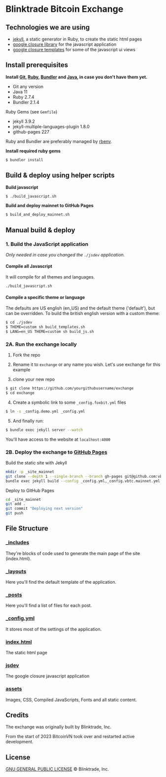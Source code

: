 # Blinktrade Bitcoin Exchange

## Technologies we are using
- [jekyll](http://jekyllrb.com/), a static generator in Ruby, to create the static html pages
- [google closure library](https://developers.google.com/closure/library/) for the javascript application 
- [google closure templates](https://developers.google.com/closure/templates/) for some of the javascript ui views


## Install prerequisites
**Install [Git](http://git-scm.com/downloads), [Ruby](https://www.ruby-lang.org/pt/downloads/), [Bundler](https://bundler.io/) and [Java](https://java.com/download/index.jsp), in case you don't have them yet.**

* Git any version
* Java 11
* Ruby 2.7.4
* Bundler 2.1.4

Ruby Gems (see `Gemfile`)
* jekyll 3.9.2
* jekyll-multiple-languages-plugin 1.8.0
* github-pages 227

Ruby and Bundler are preferably managed by [rbenv](https://github.com/rbenv/rbenv).

**Install required ruby gems**
```sh
$ bundler install
```


## Build & deploy using helper scripts

**Build javascript**
```sh
$ ./build_javascript.sh
```

**Build and deploy mainnet to GitHub Pages**
```sh
$ build_and_deploy_mainnet.sh
```

## Manual build & deploy

### 1. Build the JavaScript application

_Only needed in case you changed the `./jsdev` application._

#### Compile all Javascript

It will compile for all themes and languages.

```sh
./build_javascript.sh
```

#### Compile a specific theme or language
The defaults are US english (en_US) and the default theme ('default'), but can be overridden.
To build the british english version with a custom theme:

```sh
$ cd ./jsdev 
$ THEME=custom sh build_templates.sh
$ LANG=en_US THEME=custom sh build_js.sh
```


### 2A. Run the exchange locally 
1. Fork the repo

2. Rename it to `exchange` or any name you wish.  Let's use exchange for this example

3. clone your new repo 
```sh
$ git clone https://github.com/yourgithubusername/exchange
$ cd exchange
```
4. Create a symbolic link to some `_config.foxbit.yml` files
```sh
$ ln -s _config.demo.yml _config.yml
```
5. And finally run:
```sh
$ bundle exec jekyll server --watch
```

You'll have access to the website at `localhost:4000`

### 2B. Deploy the exchange to [GitHub Pages](https://pages.github.com/)

Build the static site with Jekyll

```sh
mkdir -p _site_mainnet
git clone --depth 1 --single-branch --branch gh-pages git@github.com:vbtc/vbtc.github.io.git _site_mainnet
bundle exec jekyll build --config _config.yml,_config.vbtc.mainnet.yml
```
Deploy to GitHub Pages

```sh
cd _site_mainnet
git add .
git commit "Deploying next version"
git push
```

## File Structure

### [_includes](https://github.com/vbtc/vbtc-frontend/tree/master/_includes)

They're blocks of code used to generate the main page of the site (index.html).

### [_layouts](https://github.com/vbtc/vbtc-frontend/tree/master/_layouts)

Here you'll find the default template of the application.

### [_posts](https://github.com/vbtc/vbtc-frontend/tree/master/_posts)

Here you'll find a list of files for each post.

### [_config.yml](https://github.com/vbtc/vbtc-frontend/tree/master/_config.yml)

It stores most of the settings of the application.

### [index.html](https://github.com/vbtc/vbtc-frontend/tree/master/index.html)

The static html page 

### [jsdev](https://github.com/vbtc/vbtc-frontend/tree/master/jsdev)

The google closure javascript application

### [assets](https://github.com/vbtc/vbtc-frontend/tree/master/assets)

Images, CSS, Compiled JavaScripts, Fonts and all static content.

## Credits
The exchange was originally built by Blinktrade, Inc.

From the start of 2023 BitcoinVN took over and restarted active development.

## License
[GNU GENERAL PUBLIC LICENSE](https://github.com/vbtc/vbtc-frontend/blob/master/LICENSE) © Blinktrade, Inc.
